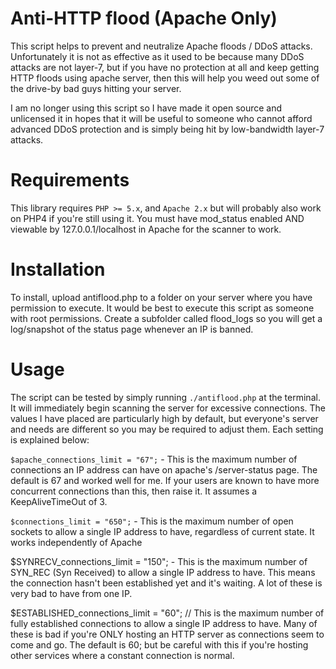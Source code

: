 Anti-HTTP flood (Apache Only)
============

This script helps to prevent and neutralize Apache floods / DDoS attacks. 
Unfortunately it is not as effective as it used to be because many DDoS attacks are not layer-7, 
but if you have no protection at all and keep getting HTTP floods using apache server, then this
will help you weed out some of the drive-by bad guys hitting your server.

I am no longer using this script so I have made it open source and unlicensed it in hopes that 
it will be useful to someone who cannot afford advanced DDoS protection and is simply being
hit by low-bandwidth layer-7 attacks.

Requirements
============

This library requires `PHP >= 5.x`, and `Apache 2.x` but will probably also work on PHP4 if you're still using it. 
You must have mod_status enabled AND viewable by 127.0.0.1/localhost in Apache for the scanner to work. 

Installation
============

To install, upload antiflood.php to a folder on your server where you have permission to execute. It would be best to execute this
script as someone with root permissions. Create a subfolder called flood_logs so you will get a log/snapshot of the status page whenever 
an IP is banned.

Usage
=====

The script can be tested by simply running `./antiflood.php` at the terminal. It will immediately begin scanning the server
for excessive connections.  The values I have placed are particularly high by default, but everyone's server and needs are
different so you may be required to adjust them. Each setting is explained below:

`$apache_connections_limit = "67";` - This is the maximum number of connections an IP address can have on apache's /server-status page. 
The default is 67 and worked well for me. If your users are known to have more concurrent connections than this, then raise it. It assumes
a KeepAliveTimeOut of 3.

`$connections_limit = "650";` - This is the maximum number of open sockets to allow a single IP address to have, regardless of current state. 
It works independently of Apache

$SYNRECV_connections_limit = "150";  - This is the maximum number of SYN_REC (Syn Received) to allow a single IP address to have. This means
the connection hasn't been established yet and it's waiting. A lot of these is very bad to have from one IP.

$ESTABLISHED_connections_limit = "60";  // This is the maximum number of fully established connections to allow a single IP address to have. Many
of these is bad if you're ONLY hosting an HTTP server as connections seem to come and go. The default is 60; but be careful with this if
you're hosting other services where a constant connection is normal.